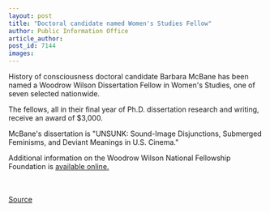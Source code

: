 ```yaml
---
layout: post
title: "Doctoral candidate named Women's Studies Fellow"
author: Public Information Office
article_author: 
post_id: 7144
images:
---
```


<a name="content" id="content"></a>
<p>
  History of consciousness doctoral candidate Barbara McBane has been named a Woodrow Wilson Dissertation Fellow in Women's Studies, one of seven selected nationwide.
</p>
<p>
  The fellows, all in their final year of Ph.D. dissertation research and writing, receive an award of $3,000.
</p>
<p>
  McBane's dissertation is "UNSUNK: Sound-Image Disjunctions, Submerged Feminisms, and Deviant Meanings in U.S. Cinema."
</p>
<p>
  Additional information on the Woodrow Wilson National Fellowship Foundation is <a href="http://www.woodrow.org/">available online.</a><br>
  <br>
  <br>
</p>
<p><a href="http://www1.ucsc.edu/currents/05-06/06-12/mcbane.asp" title="Permalink to mcbane">Source</a></p>
